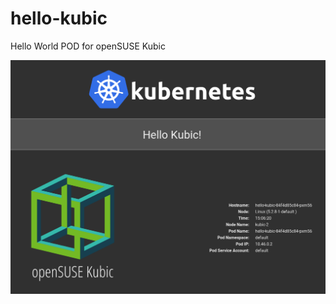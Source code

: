 # hello-kubic
Hello World POD for openSUSE Kubic

![Screenshot](images/Hello-Kubic-Screenshot.png "Screenshot")
